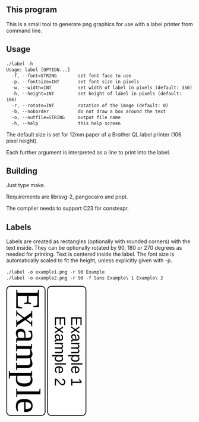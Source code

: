 ## This program

This is a small tool to generate png graphics for use with a label printer
from command line.

## Usage

    ./label -h
    Usage: label [OPTION...]
      -f, --font=STRING        set font face to use
      -p, --fontsize=INT       set font size in pixels
      -w, --width=INT          set width of label in pixels (default: 350)
      -h, --height=INT         set height of label in pixels (default: 106)
      -r, --rotate=INT         rotation of the image (default: 0)
      -b, --noborder           do not draw a box around the text
      -o, --outfile=STRING     output file name
      -h, --help               this help screen

The default size is set for 12mm paper of a Brother QL label printer (106 pixel height).

Each further argument is interpreted as a line to print into the label.


## Building

Just type make.

Requirements are librsvg-2, pangocairo and popt.

The compiler needs to support C23 for constexpr.

## Labels

Labels are created as rectangles (optionally with rounded corners) with the text inside. They can be optionally rotated by 90, 180 or 270 degrees as needed for printing. Text is centered inside the label. The font size is automatically scaled to fit the height, unless explicitly given with -p.

    ./label -o example1.png -r 90 Example
    ./label -o example2.png -r 90 -f Sans Example\ 1 Example\ 2

![Example 1](example1.png "Example 1")
![Example 2](example2.png "Example 2")


